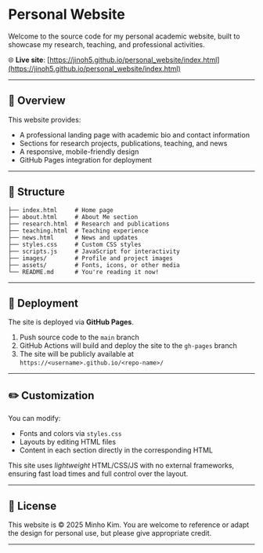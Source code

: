 # Personal Website
Welcome to the source code for my personal academic website, built to showcase my research, teaching, and professional activities.

🌐 **Live site**: [https://jinoh5.github.io/personal_website/index.html](https://jinoh5.github.io/personal_website/index.html)

---

## 🧾 Overview

This website provides:
- A professional landing page with academic bio and contact information
- Sections for research projects, publications, teaching, and news
- A responsive, mobile-friendly design
- GitHub Pages integration for deployment

---

## 📁 Structure
```
├── index.html     # Home page
├── about.html     # About Me section
├── research.html  # Research and publications
├── teaching.html  # Teaching experience
├── news.html      # News and updates
├── styles.css     # Custom CSS styles
├── scripts.js     # JavaScript for interactivity
├── images/        # Profile and project images
├── assets/        # Fonts, icons, or other media
└── README.md      # You're reading it now!
```

---

## 🚀 Deployment

The site is deployed via **GitHub Pages**.

1. Push source code to the `main` branch
2. GitHub Actions will build and deploy the site to the `gh-pages` branch
3. The site will be publicly available at `https://<username>.github.io/<repo-name>/`

---

## ✏️ Customization

You can modify:
- Fonts and colors via `styles.css`
- Layouts by editing HTML files
- Content in each section directly in the corresponding HTML

This site uses _lightweight_ HTML/CSS/JS with no external frameworks, ensuring fast load times and full control over the layout.

---

## 📄 License

This website is © 2025 Minho Kim. You are welcome to reference or adapt the design for personal use, but please give appropriate credit.

---
